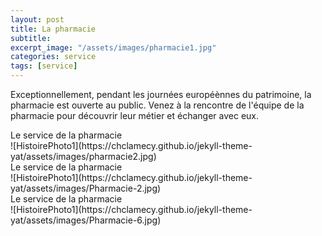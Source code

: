 ```yaml
---
layout: post
title: La pharmacie
subtitle:
excerpt_image: "/assets/images/pharmacie1.jpg"
categories: service
tags: [service]
---
```


Exceptionnellement, pendant les journées européènnes du patrimoine, la pharmacie est ouverte au public. Venez à la rencontre de l'équipe de la pharmacie pour découvrir leur métier et échanger avec eux.

<figcaption>Le service de la pharmacie</figcaption>
![HistoirePhoto1](https://chclamecy.github.io/jekyll-theme-yat/assets/images/pharmacie2.jpg)


<figcaption>Le service de la pharmacie</figcaption>
![HistoirePhoto1](https://chclamecy.github.io/jekyll-theme-yat/assets/images/Pharmacie-2.jpg)


<figcaption>Le service de la pharmacie</figcaption>
![HistoirePhoto1](https://chclamecy.github.io/jekyll-theme-yat/assets/images/Pharmacie-6.jpg)
